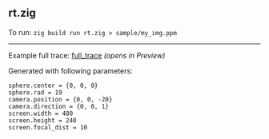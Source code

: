 ## rt.zig

To run: `zig build run rt.zig > sample/my_img.ppm`

---

Example full trace: [full_trace](samples/full_trace.ppm) _(opens in Preview)_

Generated with following parameters:
```
sphere.center = {0, 0, 0}
sphere.rad = 19
camera.position = {0, 0, -20}
camera.direction = {0, 0, 1}
screen.width = 480
screen.height = 240
screen.focal_dist = 10
```
